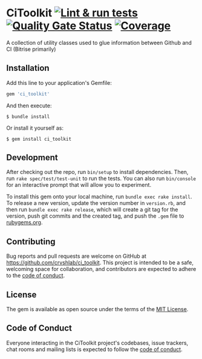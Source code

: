 # CiToolkit [![Lint & run tests](https://github.com/crvshlab/ci_toolkit/actions/workflows/lint_and_run_tests.yml/badge.svg)](https://github.com/crvshlab/ci_toolkit/actions/workflows/lint_and_run_tests.yml) [![Quality Gate Status](https://sonarcloud.io/api/project_badges/measure?project=crvshlab_ci_toolkit&metric=alert_status&token=f10d3b754be5144c5acced94b8f2fe8705045db7)](https://sonarcloud.io/dashboard?id=crvshlab_ci_toolkit) [![Coverage](https://sonarcloud.io/api/project_badges/measure?project=crvshlab_ci_toolkit&metric=coverage&token=f10d3b754be5144c5acced94b8f2fe8705045db7)](https://sonarcloud.io/dashboard?id=crvshlab_ci_toolkit) 

A collection of utility classes used to glue information between Github and CI (Bitrise primarily)
## Installation

Add this line to your application's Gemfile:

```ruby
gem 'ci_toolkit'
```

And then execute:

    $ bundle install

Or install it yourself as:

    $ gem install ci_toolkit

## Development

After checking out the repo, run `bin/setup` to install dependencies. Then, run `rake spec/test/test-unit` to run the tests. You can also run `bin/console` for an interactive prompt that will allow you to experiment.

To install this gem onto your local machine, run `bundle exec rake install`. To release a new version, update the version number in `version.rb`, and then run `bundle exec rake release`, which will create a git tag for the version, push git commits and the created tag, and push the `.gem` file to [rubygems.org](https://rubygems.org).

## Contributing

Bug reports and pull requests are welcome on GitHub at https://github.com/crvshlab/ci_toolkit. This project is intended to be a safe, welcoming space for collaboration, and contributors are expected to adhere to the [code of conduct](https://github.com/[USERNAME]/ci_toolkit/blob/master/CODE_OF_CONDUCT.md).

## License

The gem is available as open source under the terms of the [MIT License](https://opensource.org/licenses/MIT).

## Code of Conduct

Everyone interacting in the CiToolkit project's codebases, issue trackers, chat rooms and mailing lists is expected to follow the [code of conduct](https://github.com/[USERNAME]/ci_toolkit/blob/master/CODE_OF_CONDUCT.md).
